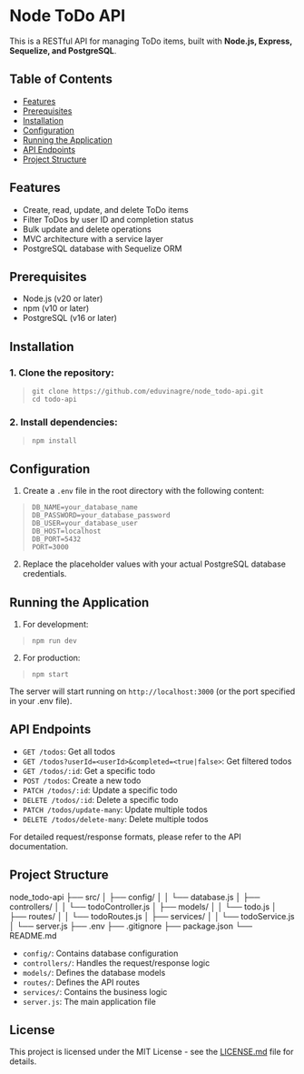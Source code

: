 # Node ToDo API

This is a RESTful API for managing ToDo items, built with **Node.js, Express, Sequelize, and PostgreSQL**.

## Table of Contents

- [Features](#features)
- [Prerequisites](#prerequisites)
- [Installation](#installation)
- [Configuration](#configuration)
- [Running the Application](#running-the-application)
- [API Endpoints](#api-endpoints)
- [Project Structure](#project-structure)

## Features

- Create, read, update, and delete ToDo items
- Filter ToDos by user ID and completion status
- Bulk update and delete operations
- MVC architecture with a service layer
- PostgreSQL database with Sequelize ORM

## Prerequisites

- Node.js (v20 or later)
- npm (v10 or later)
- PostgreSQL (v16 or later)

## Installation

### 1. Clone the repository:

> `git clone https://github.com/eduvinagre/node_todo-api.git`<br>
> `cd todo-api`

### 2. Install dependencies:

> `npm install`

## Configuration

1. Create a `.env` file in the root directory with the following content:

> `DB_NAME=your_database_name`<br>
> `DB_PASSWORD=your_database_password`<br>
> `DB_USER=your_database_user`<br>
> `DB_HOST=localhost`<br>
> `DB_PORT=5432`<br>
> `PORT=3000`

2. Replace the placeholder values with your actual PostgreSQL database credentials.

## Running the Application

1. For development:

> `npm run dev`

2. For production:

> `npm start`

The server will start running on `http://localhost:3000` (or the port specified in your .env file).

## API Endpoints

- `GET /todos`: Get all todos
- `GET /todos?userId=<userId>&completed=<true|false>`: Get filtered todos
- `GET /todos/:id`: Get a specific todo
- `POST /todos`: Create a new todo
- `PATCH /todos/:id`: Update a specific todo
- `DELETE /todos/:id`: Delete a specific todo
- `PATCH /todos/update-many`: Update multiple todos
- `DELETE /todos/delete-many`: Delete multiple todos

For detailed request/response formats, please refer to the API documentation.

## Project Structure

node_todo-api
├── src/
│   ├── config/
│   │   └── database.js
│   ├── controllers/
│   │   └── todoController.js
│   ├── models/
│   │   └── todo.js
│   ├── routes/
│   │   └── todoRoutes.js
│   ├── services/
│   │   └── todoService.js
│   └── server.js
├── .env
├── .gitignore
├── package.json
└── README.md

- `config/`: Contains database configuration
- `controllers/`: Handles the request/response logic
- `models/`: Defines the database models
- `routes/`: Defines the API routes
- `services/`: Contains the business logic
- `server.js`: The main application file

## License

This project is licensed under the MIT License - see the [LICENSE.md](LICENSE.md) file for details.